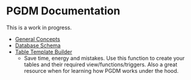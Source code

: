 # PGDM Documentation

This is a work in progress.

 - [General Concepts](./general.md)
 - [Database Schema](./schema.md)
 - [Table Template Builder](./template-builder)
   - Save time, energy and mistakes.  Use this function to create your tables and their required view/functions/triggers.  Also a great resource when for learning how PGDM works under the hood.